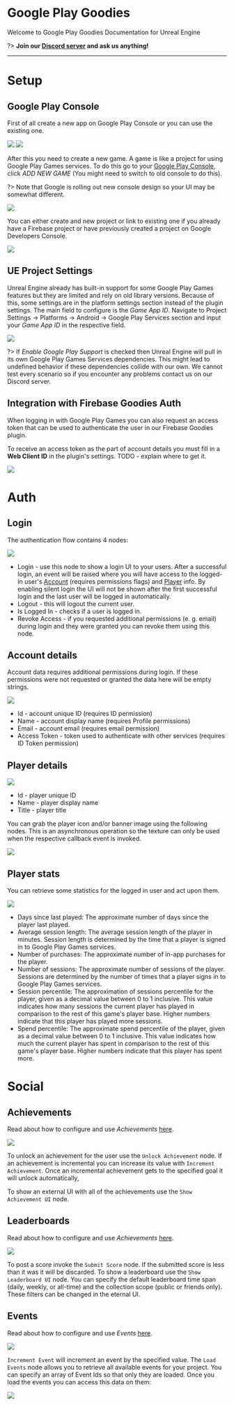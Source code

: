 # **Google Play Goodies**

Welcome to Google Play Goodies Documentation for Unreal Engine

?> **Join our [Discord server](https://bit.ly/nineva_support_discord) and ask us anything!**

---

# **Setup**

## Google Play Console

First of all create a new app on Google Play Console or you can use the existing one.

![](images/play-goodies/setup/create_app_1.png)
![](images/play-goodies/setup/create_app_2.png)

After this you need to create a new game. A game is like a project for using Google Play Games services. To do this go to your [Google Play Console](https://play.google.com/apps/publish), click *ADD NEW GAME* (You might need to switch to old console to do this).

?> Note that Google is rolling out new console design so your UI may be somewhat different.

![](images/play-goodies/setup/create_game.png)

You can either create and new project or link to existing one if you already have a Firebase project or have previously created a project on Google Developers Console.

![](images/play-goodies/setup/create_game_start.png)

## UE Project Settings

Unreal Engine already has built-in support for some Google Play Games features but they are limited and rely on old library versions. Because of this, some settings are in the platform settings section instead of the plugin settings.
The main field to configure is the *Game App ID*. Navigate to Project Settings -> Platforms -> Android -> Google Play Services section and input your *Game App ID* in the respective field.

![](images/play-goodies/setup/platform_settings.png)

?> If *Enable Google Play Support* is checked then Unreal Engine will pull in its own Google Play Games Services dependencies. This might lead to undefined behavior if these dependencies  collide with our own. We cannot test every scenario so if you encounter any problems contact us on our Discord server.

## Integration with Firebase Goodies Auth

When logging in with Google Play Games you can also request an access token that can be used to authenticate the user in our Firebase Goodies plugin.

To receive an access token as the part of account details you must fill in a **Web Client ID** in the plugin's settings. TODO - explain where to get it.

![](images/play-goodies/setup/plugin_settings.png)

# **Auth**

## Login

The authentication flow contains 4 nodes:

![](images/play-goodies/auth/auth_flow.png)

* Login - use this node to show a login UI to your users. After a successful login, an event will be raised where you will have access to the logged-in user's [Account](#account-details) (requires permissions flags) and [Player](#player-details) info. By enabling silent login the UI will not be shown after the first successful login and the last user will be logged in automatically.
* Logout - this will logout the current user.
* Is Logged In - checks if a user is logged in.
* Revoke Access - if you requested additional permissions (e. g. email) during login and they were granted you can revoke them using this node.

## Account details

Account data requires additional permissions during login. If these permissions were not requested or granted the data here will be empty strings.

![](images/play-goodies/auth/account.png)

* Id - account unique ID (requires ID permission)
* Name - account display name (requires Profile permissions)
* Email - account email (requires email permission)
* Access Token - token used to authenticate with other services (requires ID Token permission)


## Player details

![](images/play-goodies/auth/player.png)

* Id - player unique ID
* Name - player display name
* Title - player title

You can grab the player icon and/or banner image using the following nodes. This is an asynchronous operation so the texture can only be used when the respective callback event is invoked.

![](images/play-goodies/auth/player_images.png)

## Player stats

You can retrieve some statistics for the logged in user and act upon them.

![](images/play-goodies/auth/stats.png)

* Days since last played: The approximate number of days since the player last played.
* Average session length: The average session length of the player in minutes. Session length is determined by the time that a player is signed in to Google Play Games services.
* Number of purchases: The approximate number of in-app purchases for the player.
* Number of sessions: The approximate number of sessions of the player. Sessions are determined by the number of times that a player signs in to Google Play Games services.
* Session percentile: The approximation of sessions percentile for the player, given as a decimal value between 0 to 1 inclusive. This value indicates how many sessions the current player has played in comparison to the rest of this game's player base. Higher numbers indicate that this player has played more sessions.
* Spend percentile: The approximate spend percentile of the player, given as a decimal value between 0 to 1 inclusive. This value indicates how much the current player has spent in comparison to the rest of this game's player base. Higher numbers indicate that this player has spent more.

# **Social**

## Achievements

Read about how to configure and use *Achievements* [here](https://developers.google.com/games/services/common/concepts/achievements).

![](images/play-goodies/social/achievements.png)

To unlock an achievement for the user use the `Unlock Achievement` node. If an achievement is incremental you can increase its value with `Increment Achievement`. Once an incremental achievement gets to the specified goal it will unlock automatically,

To show an external UI with all of the achievements use the `Show Achievement UI` node.

## Leaderboards

Read about how to configure and use *Achievements* [here](https://developers.google.com/games/services/common/concepts/leaderboards).

![](images/play-goodies/social/leaderboards.png)

To post a score invoke the `Submit Score` node. If the submitted score is less than it was it will be discarded. To show a leaderboard use the `Show Leaderboard UI` node. You can specify the default leaderboard time span (daily, weekly, or all-time) and the collection scope (public or friends only). These filters can be changed in the eternal UI.

## Events

Read about how to configure and use *Events* [here](https://developers.google.com/games/services/common/concepts/events).

![](images/play-goodies/social/event_ops.png)

`Increment Event` will increment an event by the specified value. The `Load Events` node allows you to retrieve all available events for your project. You can specify an array of Event Ids so that only they are loaded. Once you load the events you can access this data on them:

![](images/play-goodies/social/event.png)
